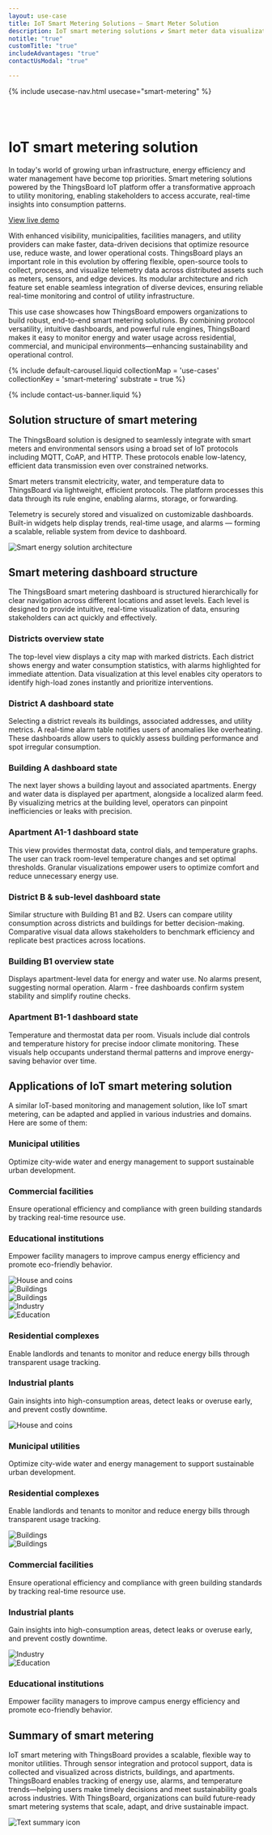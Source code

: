 ```yaml
---
layout: use-case
title: IoT Smart Metering Solutions — Smart Meter Solution
description: IoT smart metering solutions ✔ Smart meter data visualization ⚫ ThingsBoard ➤ Remote monitoring and recording of energy consumption
notitle: "true"
customTitle: "true"
includeAdvantages: "true"
contactUsModal: "true"

---
```


{% include usecase-nav.html usecase="smart-metering" %}

<div id="scada-fullpage" onclick="this.style.display='none'; document.body.style.overflow='unset'"><div class="image"></div><div class="close-icon"><svg width="32" height="32" viewBox="0 0 32 32" fill="none" xmlns="http://www.w3.org/2000/svg"><path d="M25.3337 8.5465L23.4537 6.6665L16.0003 14.1198L8.54699 6.6665L6.66699 8.5465L14.1203 15.9998L6.66699 23.4532L8.54699 25.3332L16.0003 17.8798L23.4537 25.3332L25.3337 23.4532L17.8803 15.9998L25.3337 8.5465Z"></path></svg></div></div>
<h1 class="usecase-title">IoT smart metering solution</h1>
<section class="smart-metering-about">
    <div class="about-text">
        <div class="short">
            <div class="block">
                <p class="text">In today's world of growing urban infrastructure, energy efficiency and water management have become top priorities. Smart metering solutions powered by the ThingsBoard IoT platform offer a transformative approach to utility monitoring, enabling stakeholders to access accurate, real-time insights into consumption patterns.</p>
            </div>
            <div class="demo-button">
                <a id="UseCases_SmartMetering_ViewLiveDemo" target="_blank" href="https://demo.thingsboard.io/dashboard/3a1026e0-83f6-11e7-b56d-c7f326cba909?publicId=322a2330-7c36-11e7-835d-c7f326cba909" class="button gtm_button">View live demo</a>            </div>
            </div>
        <div class="long">
            <p>With enhanced visibility, municipalities, facilities managers, and utility providers can make faster, data-driven decisions that optimize resource use, reduce waste, and lower operational costs. ThingsBoard plays an important role in this evolution by offering flexible, open-source tools to collect, process, and visualize telemetry data across distributed assets such as meters, sensors, and edge devices. Its modular architecture and rich feature set enable seamless integration of diverse devices, ensuring reliable real-time monitoring and control of utility infrastructure.</p>
            <p>This use case showcases how ThingsBoard empowers organizations to build robust, end-to-end smart metering solutions. By combining protocol versatility, intuitive dashboards, and powerful rule engines, ThingsBoard makes it easy to monitor energy and water usage across residential, commercial, and municipal environments—enhancing sustainability and operational control.</p>
        </div>
    </div>
</section>

<section class="smart-metering-carousel carousel-padding">
    {% include default-carousel.liquid collectionMap = 'use-cases' collectionKey = 'smart-metering' substrate = true %}
</section> 

{% include contact-us-banner.liquid %}

<section class="smart-metering-solution-structure">
    <h2>Solution structure of smart metering</h2>
    <div class="about-text">
        <div class="short">
            <div class="block">
                <p class="text">The ThingsBoard solution is designed to seamlessly integrate with smart meters and environmental sensors using a broad set of IoT protocols including MQTT, CoAP, and HTTP. These protocols enable low-latency, efficient data transmission even over constrained networks.</p>
            </div>
        </div>
        <div class="long">
            <p>Smart meters transmit electricity, water, and temperature data to ThingsBoard via lightweight, efficient protocols. The platform processes this data through its rule engine, enabling alarms, storage, or forwarding.</p>
            <p>Telemetry is securely stored and visualized on customizable dashboards. Built-in widgets help display trends, real-time usage, and alarms — forming a scalable, reliable system from device to dashboard.</p>
        </div>
    </div>
    <div class="scheme">
        <img id="schemeSVG" loading="lazy" data-src="https://img.thingsboard.io/usecases/smart-use-cases.svg" class="svg-animation" alt="Smart energy solution architecture" title="Smart energy solution architecture: IoT devices connect via gateways to the cloud for processing, visualization, and automation">
    </div>
</section>

<section class="dashboard-structure section-padding">
    <div class="section-header">
        <h2>Smart metering dashboard structure</h2>
        <p>
            The ThingsBoard smart metering dashboard is structured hierarchically for clear navigation across different locations and asset levels. Each level is designed to provide intuitive, real-time visualization of data, ensuring stakeholders can act quickly and effectively.
        </p>
    </div>
    <div class="dashboard-structure-block">
        <div class="menu">
            <div class="expansion-block">
                <div class="expansion-panel">
                    <div class="expansion-header">
                        <h3>Districts overview state</h3>
                    </div>
                    <div class="expansion-content">
                        <p>The top-level view displays a city map with marked districts. Each district shows energy and water consumption statistics, with alarms highlighted for immediate attention. Data visualization at this level enables city operators to identify high-load zones instantly and prioritize interventions.</p>
                    </div>
                </div>
            </div>
            <div class="expansion-block">
                <div class="expansion-panel">
                    <div class="expansion-header">
                        <h3>District A dashboard state</h3>
                    </div>
                    <div class="expansion-content">
                        <p>Selecting a district reveals its buildings, associated addresses, and utility metrics. A real-time alarm table notifies users of anomalies like overheating. These dashboards allow users to quickly assess building performance and spot irregular consumption.</p>
                    </div>
                </div>
            </div>
            <div class="expansion-block">
                <div class="expansion-panel">
                    <div class="expansion-header">
                        <h3>Building A dashboard state</h3>
                    </div>
                    <div class="expansion-content">
                        <p>The next layer shows a building layout and associated apartments. Energy and water data is displayed per apartment, alongside a localized alarm feed. By visualizing metrics at the building level, operators can pinpoint inefficiencies or leaks with precision.</p>
                    </div>
                </div>
            </div>
            <div class="expansion-block">
                <div class="expansion-panel">
                    <div class="expansion-header">
                        <h3>Apartment A1-1 dashboard state</h3>
                    </div>
                    <div class="expansion-content">
                        <p>This view provides thermostat data, control dials, and temperature graphs. The user can track room-level temperature changes and set optimal thresholds. Granular visualizations empower users to optimize comfort and reduce unnecessary energy use.</p>
                    </div>
                </div>
            </div>
            <div class="expansion-block">
                <div class="expansion-panel">
                    <div class="expansion-header">
                        <h3>District B & sub-level dashboard state</h3>
                    </div>
                    <div class="expansion-content">
                        <p>Similar structure with Building B1 and B2. Users can compare utility consumption across districts and buildings for better decision-making. Comparative visual data allows stakeholders to benchmark efficiency and replicate best practices across locations.</p>
                    </div>
                </div>
            </div>
            <div class="expansion-block">
                <div class="expansion-panel">
                    <div class="expansion-header">
                        <h3>Building B1 overview state</h3>
                    </div>
                    <div class="expansion-content">
                        <p>Displays apartment-level data for energy and water use. No alarms present, suggesting normal operation. Alarm - free dashboards confirm system stability and simplify routine checks.</p>
                    </div>
                </div>
            </div>
            <div class="expansion-block">
                <div class="expansion-panel">
                    <div class="expansion-header">
                        <h3>Apartment B1-1 dashboard state</h3>
                    </div>
                    <div class="expansion-content">
                        <p>Temperature and thermostat data per room. Visuals include dial controls and temperature history for precise indoor climate monitoring. These visuals help occupants understand thermal patterns and improve energy-saving behavior over time.</p>
                    </div>
                </div>
            </div>
        </div>
    </div>
</section>

<section class="applications applications-additional summary-margin section-padding">
    <div class="section-header">
        <h2>Applications of IoT smart metering solution</h2>
        <p>A similar IoT-based monitoring and management solution, like IoT smart metering, can be adapted and applied in various industries and domains. Here are some of them:</p>
    </div>
    <div class="applications-container-large">
        <div class="text-row-top">
            <div class="text-block">
                <h3>Municipal utilities</h3>
                <p>Optimize city-wide water and energy management to support sustainable urban development.</p>
            </div>
            <div class="text-block">
                <h3>Commercial facilities</h3>
                <p>Ensure operational efficiency and compliance with green building standards by tracking real-time resource use.</p>
            </div>
            <div class="text-block">
                <h3>Educational institutions</h3>
                <p>Empower facility managers to improve campus energy efficiency and promote eco-friendly behavior.</p>
            </div>
        </div>
        <div class="images-row">
            <div class="application-image"><img src="https://img.thingsboard.io/usecases/smart-metering/utilities-1.svg" alt="House and coins" title="Municipal utilities"></div>
            <div class="application-image"><img src="https://img.thingsboard.io/usecases/smart-metering/complex-1.svg" alt="Buildings" title="Residential complexes"></div>
            <div class="application-image"><img src="https://img.thingsboard.io/usecases/smart-metering/facilities-1.svg" alt="Buildings" title="Commercial facilities"></div>
            <div class="application-image"><img src="https://img.thingsboard.io/usecases/smart-metering/industrial-1.svg" alt="Industry" title="Industrial plants"></div>
            <div class="application-image"><img src="https://img.thingsboard.io/usecases/smart-metering/institutions-1.svg" alt="Education" title="Educational institutions"></div>
        </div>
        <div class="text-row-bottom">
            <div class="text-block">
                <h3>Residential complexes</h3>
                <p>Enable landlords and tenants to monitor and reduce energy bills through transparent usage tracking.</p>
            </div>
            <div class="text-block">
                <h3>Industrial plants</h3>
                <p>Gain insights into high-consumption areas, detect leaks or overuse early, and prevent costly downtime.</p>
            </div>
        </div>
    </div>
    <div class="applications-container-small">
        <div class="application-block">
            <div class="image"><img src="https://img.thingsboard.io/usecases/smart-metering/utilities-2.svg" alt="House and coins" title="Municipal utilities"></div>
            <div class="text-block">
                <h3>Municipal utilities</h3>
                <p>Optimize city-wide water and energy management to support sustainable urban development.</p>
            </div>
        </div>
        <div class="application-block">
            <div class="text-block">
                <h3>Residential complexes</h3>
                <p>Enable landlords and tenants to monitor and reduce energy bills through transparent usage tracking.</p>
            </div>
            <div class="image"><img src="https://img.thingsboard.io/usecases/smart-metering/complex-2.svg" alt="Buildings" title="Residential complexes"></div>
        </div>
        <div class="application-block">
            <div class="image"><img src="https://img.thingsboard.io/usecases/smart-metering/facilities-2.svg" alt="Buildings" title="Commercial facilities"></div>
            <div class="text-block">
                <h3>Commercial facilities</h3>
                <p>Ensure operational efficiency and compliance with green building standards by tracking real-time resource use.</p>
            </div>
        </div>
        <div class="application-block">
            <div class="text-block">
                <h3>Industrial plants</h3>
                <p>Gain insights into high-consumption areas, detect leaks or overuse early, and prevent costly downtime.</p>
            </div>
            <div class="image"><img src="https://img.thingsboard.io/usecases/smart-metering/industrial-2.svg" alt="Industry" title="Industrial plants"></div>
        </div>
        <div class="application-block">
            <div class="image"><img src="https://img.thingsboard.io/usecases/smart-metering/institutions-2.svg" alt="Education" title="Educational institutions"></div>
            <div class="text-block">
                <h3>Educational institutions</h3>
                <p>Empower facility managers to improve campus energy efficiency and promote eco-friendly behavior.</p>
            </div>
        </div>
    </div>
</section>

<section class="summary">
    <div class="summary-text">
        <h2>Summary of smart metering</h2>
        <p>IoT smart metering with ThingsBoard provides a scalable, flexible way to monitor utilities. Through sensor integration and protocol support, data is collected and visualized across districts, buildings, and apartments. ThingsBoard enables tracking of energy use, alarms, and temperature trends—helping users make timely decisions and meet sustainability goals across industries. With ThingsBoard, organizations can build future-ready smart metering systems that scale, adapt, and drive sustainable impact.</p>
    </div>
    <div class="summary-icon">
        <img src="https://img.thingsboard.io/usecases/health-care/summary.svg" alt="Text summary icon" title="Text summary icon">
    </div>
</section>

<script type="text/javascript">
    document.addEventListener('DOMContentLoaded', function() {
        const svgAnimations = document.querySelectorAll(".svg-animation");
        const svgObserver = new IntersectionObserver((entries, obs) => {
            entries.forEach(entry => {
                if (entry.isIntersecting) {
                    const img = entry.target;
                    img.style.visibility = 'visible';
                    img.src = img.dataset.src;
                    obs.unobserve(img);
                }
            });
        }, {threshold: 1.0});

        svgAnimations.forEach(img => svgObserver.observe(img));

        document.querySelectorAll('.card-link').forEach((link) => {
            link.classList.add('linkDefault');
        });

        const expansionBlocks = document.querySelectorAll('.expansion-block');
        const structureBlock = document.querySelector('.dashboard-structure-block');
        const smallImageBlock = createImageBlock('small');
        const largeImageBlock = createImageBlock('large');

        expansionBlocks[0].appendChild(smallImageBlock);
        structureBlock.appendChild(largeImageBlock);

        const largeImageElement = document.querySelector('.image-block-large > .image-container > .image');
        const smallImageElement = document.querySelector('.image-block-small > .image-container > .image');

        let currentExpandedIndex = 0;

        expansionBlocks[0].classList.add('expanded');

        expansionBlocks.forEach((panel, index) => {
            panel.addEventListener('click', function() {
                if (index === currentExpandedIndex) {
                    return; 
                }

                smallImageElement.innerHTML = getImage(index);
                this.appendChild(smallImageBlock);
                largeImageElement.style.height = largeImageElement.firstChild.getBoundingClientRect().height + 'px';
                largeImageElement.innerHTML = getImage(index);

                expansionBlocks.forEach(item => {
                    item.classList.remove('expanded');
                });

                this.classList.add('expanded');
                currentExpandedIndex = index; 
                if (window.screen.width < 600) {
                    const blockRect = expansionBlocks[index].getBoundingClientRect();
                    const target = blockRect.top + window.scrollY - 80;
                    window.scrollTo(0, target);
                    setTimeout(()=> document.getElementById("nav").style.top = "-78px");
                }
                if (index === 4) {
                    window.scrollTo(0, window.scrollY +1);
                }
            });
        });

        window.onscroll = function() {
            const elemCoor = document.querySelector('.dashboard-structure').getBoundingClientRect();
            const large = document.querySelector('.image-block-large');

            if (Math.abs(elemCoor.top) < elemCoor.height / 2 - 300 && elemCoor.top < 0) {
                large.style.marginTop = Math.abs(elemCoor.top) + 20 + 'px';
            }
        };

        if (window.screen.width > 960) {
            const fullPage = document.querySelector('#scada-fullpage');
            largeImageElement.addEventListener('click', function(image) {
                fullPage.children[0].innerHTML = `<img src=${image.currentTarget.children[0].src} />`;
                fullPage.style.display = 'block';
                fullPage.style.top = window.scrollY + 'px';
                document.querySelector('body').style.overflow = 'hidden';
            });
        }

        function createImageBlock(layout) {
            let block = document.createElement('div');
            block.className = `image-block-${layout}`;
            block.innerHTML = `
            <div class="image-container image-background">
                <div class="image-background"></div>
                <div class="image-background"></div>
                <div class="image-background"></div>
                <div class=image>${getImage(0)}</div>
            </div>
            <div class="buttons-block">
                <a id="UseCases_SmartMetering_ViewLiveDemo" target="_blank" href="https://demo.thingsboard.io/dashboard/3a1026e0-83f6-11e7-b56d-c7f326cba909?publicId=322a2330-7c36-11e7-835d-c7f326cba909" class="button gtm_button">View live demo</a>
                <a id="UseCases_SmartMetering_ContactUs" target="_blank" href="/docs/contact-us/?subject=Custom%20Development" class="button contact-us gtm_button">Contact us</a>
            </div>`;
    
            return block;
        }

        function getImage(index) {
            const images = [
                "<img src='https://img.thingsboard.io/usecases/smart-metering/smart-metering-1.webp'/>",
                "<img src='https://img.thingsboard.io/usecases/smart-metering/smart-metering-2.webp'/>",
                "<img src='https://img.thingsboard.io/usecases/smart-metering/smart-metering-3.webp'/>",
                "<img src='https://img.thingsboard.io/usecases/smart-metering/smart-metering-4.webp'/>",
                "<img src='https://img.thingsboard.io/usecases/smart-metering/smart-metering-5.webp'/>",
                "<img src='https://img.thingsboard.io/usecases/smart-metering/smart-metering-6.webp'/>",
                "<img src='https://img.thingsboard.io/usecases/smart-metering/smart-metering-7.webp'/>"
            ];
            return images[index];
        }
    });
</script>
